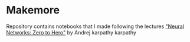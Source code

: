 # Makemore 

Repository contains notebooks that I made following the lectures ["Neural Networks: Zero to Hero"](https://www.youtube.com/playlist?list=PLAqhIrjkxbuWI23v9cThsA9GvCAUhRvKZ) by Andrej karpathy karpathy


